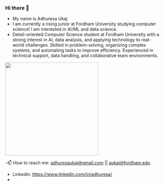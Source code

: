 ### Hi there 👋

<!--
**adhuresau/adhuresau** is a ✨ _special_ ✨ repository because its `README.md` (this file) appears on your GitHub profile.

Here are some ideas to get you started:

- 🔭 I’m currently working on ...
- 🌱 I’m currently learning ...
- 👯 I’m looking to collaborate on ...
- 🤔 I’m looking for help with ...
- 💬 Ask me about ...
- 📫 How to reach me: ...
- 😄 Pronouns: ...
- ⚡ Fun fact: ...
-->
- My name is Adhuresa Ukaj
- I am currently a rising junior at Fordham University studying computer science! I am interested in AI/ML and data science.
- Detail-oriented Computer Science student at Fordham University with a strong interest in AI, data analysis, and applying technology to real-world challenges. Skilled in problem-solving, organizing complex systems, and automating tasks to improve efficiency. Experienced in technical support, data handling, and collaborative team environments.

<img src="https://github.com/user-attachments/assets/ed37e789-c130-4a7f-95e1-4641b0edbbc2" width="300"/>

-📫 How to reach me: adhuresaukaj@gmail.com || aukaj@fordham.edu
- Linkedin: https://www.linkedin.com/in/adhuresa/
- 
